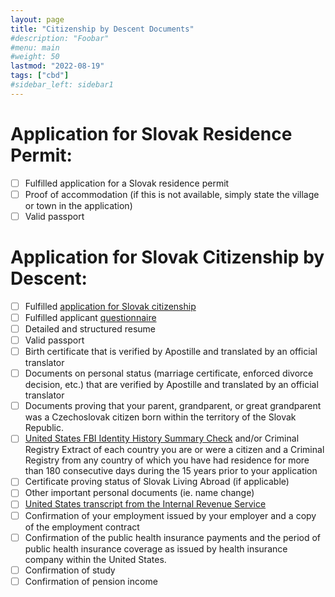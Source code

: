 ```yaml
---
layout: page
title: "Citizenship by Descent Documents"
#description: "Foobar"
#menu: main
#weight: 50
lastmod: "2022-08-19"
tags: ["cbd"]
#sidebar_left: sidebar1
---
```


# Application for Slovak Residence Permit:
- [ ] Fulfilled application for a Slovak residence permit
- [ ] Proof of accommodation (if this is not available, simply state the village or town in the application)
- [ ] Valid passport

# Application for Slovak Citizenship by Descent:
- [ ] Fulfilled [application for Slovak citizenship](https://www.slov-lex.sk/pravne-predpisy/prilohy/SK/ZZ/1993/40/20220401_5392582-2.pdf)
- [ ] Fulfilled applicant [questionnaire ](https://www.slov-lex.sk/pravne-predpisy/prilohy/SK/ZZ/1993/40/20220401_5392578-2.pdf)
- [ ] Detailed and structured resume
- [ ] Valid passport
- [ ] Birth certificate that is verified by Apostille and translated by an official translator
- [ ] Documents on personal status (marriage certificate, enforced divorce decision, etc.) that are verified by Apostille and translated by an official translator
- [ ] Documents proving that your parent, grandparent, or great grandparent was a Czechoslovak citizen born within the territory of the Slovak Republic.
- [ ] [United States FBI Identity History Summary Check](https://www.fbi.gov/services/cjis/identity-history-summary-checks) and/or Criminal Registry Extract of each country you are or were a citizen and a Criminal Registry from any country of which you have had residence for more than 180 consecutive days during the 15 years prior to your application
- [ ] Certificate proving status of Slovak Living Abroad (if applicable)
- [ ] Other important personal documents (ie. name change)
- [ ] [United States transcript from the Internal Revenue Service](https://www.irs.gov/individuals/get-transcript)
- [ ] Confirmation of your employment issued by your employer and a copy of the employment contract
- [ ] Confirmation of the public health insurance payments and the period of public health insurance coverage as issued by health insurance company within the United States.
- [ ] Confirmation of study
- [ ] Confirmation of pension income